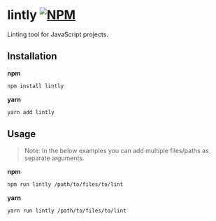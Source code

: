 # lintly [![NPM][npm-img]][npm-url]

Linting tool for JavaScript projects.

## Installation

**npm**

```bash
npm install lintly
```

**yarn**

```bash
yarn add lintly
```

## Usage

> Note: In the below examples you can add multiple files/paths as separate arguments.

**npm**

```bash
npm run lintly /path/to/files/to/lint
```

**yarn**

```bash
yarn run lintly /path/to/files/to/lint
```

[npm-img]: https://img.shields.io/npm/v/lintly.svg "NPM Version"
[npm-url]: https://www.npmjs.com/package/lintly
